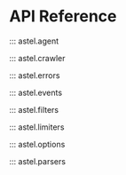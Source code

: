 # API Reference

::: astel.agent

::: astel.crawler

::: astel.errors

::: astel.events

::: astel.filters

::: astel.limiters

::: astel.options

::: astel.parsers
